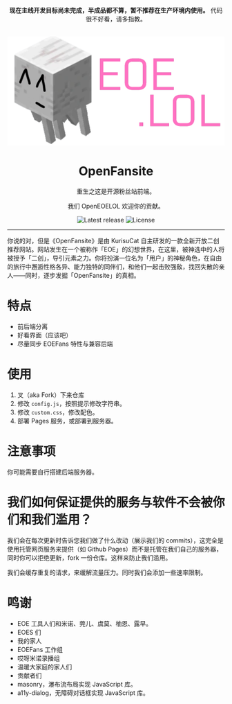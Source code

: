 <div align="center">
<strong>现在主线开发目标尚未完成，半成品都不算，暂不推荐在生产环境内使用。</strong>
代码很不好看，请多指教。
<br><br>

![图标](./src/EOELOL.png)

# OpenFansite

重生之这是开源粉丝站前端。

我们 OpenEOELOL 欢迎你的贡献。

![Latest release](https://img.shields.io/github/v/tag/OpenEOELOL/OpenFansitePRO?label=version)
![License](https://img.shields.io/github/license/OpenEOELOL/OpenFansitePRO)
</div>

---

你说的对，但是《OpenFansite》是由 KurisuCat 自主研发的一款全新开放二创推荐网站。网站发生在一个被称作「EOE」的幻想世界，在这里，被神选中的人将被授予「二创」，导引元素之力‌​​​‌‌‌‌‌‌‌‌​​‌‌​‌‌‌​‌​。你将扮演一位名为「用户」的神秘角色，在自由的旅行中邂逅性格各异、能力独特的同伴们，和他们一起击败强敌，找回失散的亲人——同时，逐步发掘「OpenFansite」的真相。

# 特点

- 前后端分离
- 好看界面（应该吧）
- 尽量同步 EOEFans 特性与兼容后端

# 使用

1. 叉（aka Fork）下来仓库
2. 修改 `config.js`，按照提示修改字符串。
3. 修改 `custom.css`，修改配色。
4. 部署 Pages 服务，或部署到服务器。

# 注意事项

你可能需要自行搭建后端服务器。

# 我们如何保证提供的服务与软件不会被你们和我们滥用？

我们会在每次更新时告诉您我们做了什么改动（展示我们的 commits），这完全是使用托管网页服务来提供（如 Github Pages）而不是托管在我们自己的服务器，同时你可以拒绝更新，fork 一份仓库。这样来防止我们滥用。
<!-- 听到了吗 XiaoMiku01 技术不是让你这样用的 -->
我们会缓存重复的请求，来缓解流量压力。同时我们会添加一些速率限制。

# 鸣谢

- EOE 工具人们和米诺、莞儿、虞莫、柚恩、露早。
- EOES 们
- 我的家人
- EOEFans 工作组
- 哎呀米诺录播组
- 温暖大家庭的家人们
- 贡献者们
- masonry，瀑布流布局实现 JavaScript 库。
- a11y-dialog，无障碍对话框实现 JavaScript 库。
